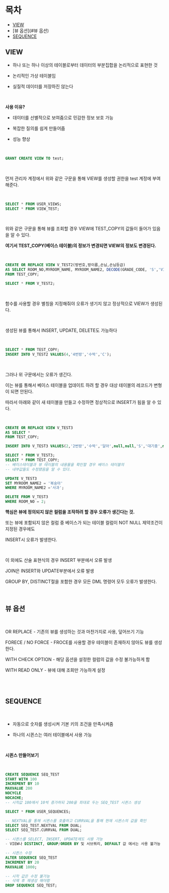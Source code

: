 목차
=========
* [VIEW](#VIEW)</br>
 * [뷰 옵션](#뷰 옵션)</br>
* [SEQUENCE](#SEQUENCE)</br>

## VIEW

- 하나 또는 하나 이상의 테이블로부터 데이터의 부분집합을 논리적으로 표현한 것

- 논리적인 가상 테이블임

- 실질적 데이터를 저장하진 않는다

<br/>

**사용 이유?**

- 데이터를 선별적으로 보여줌으로 민감한 정보 보호 가능

- 복잡한 질의를 쉽게 만들어줌

- 성능 향상

<br/>

```sql
GRANT CREATE VIEW TO test;
```

<br/>

먼저 관리자 계정에서 위와 같은 구문을 통해 VIEW를 생성할 권한을 test 계정에 부여해준다.

<br/>

```sql
SELECT * FROM USER_VIEWS;
SELECT * FROM VIEW_TEST;
```

<br/>

위와 같은 구문을 통해 뷰를 조회할 경우 VIEW에 TEST_COPY의 값들이 들어가 있음을 알 수 있다.

**여기서 TEST_COPY(베이스 테이블)의 정보가 변경되면 VIEW의 정보도 변경된다.**

<br/>

```sql
CREATE OR REPLACE VIEW V_TEST2(방번호,방이름,손님,손님등급)
AS SELECT ROOM_NO,MYROOM_NAME, MYROOM_NAME2, DECODE(GRADE_CODE, 'S','VIP','B','LOW','C','BAD')
FROM TEST_COPY;

SELECT * FROM V_TEST2;
```

<br/>

함수를 사용할 경우 별칭을 지정해줘야 오류가 생기지 않고 정상적으로 VIEW가 생성된다.

<br/>

생성된 뷰를 통해서 INSERT, UPDATE, DELETE도 가능하다

<br/>

```sql
SELECT * FROM TEST_COPY;
INSERT INTO V_TEST2 VALUES(4,'4번방','수박','C');
```
<br/>

그러나 위 구문에서는 오류가 생긴다.

이는 뷰를 통해서 베이스 테이블을 업데이트 하려 할 경우 대상 테이블의 레코드가 변형이 되면 안된다.

따라서 아래와 같이 새 테이블을 만들고 수정하면 정상적으로 INSERT가 됨을 알 수 있다.

<br/>

```sql
CREATE OR REPLACE VIEW V_TEST3
AS SELECT *
FROM TEST_COPY;

INSERT INTO V_TEST3 VALUES(2,'2번방','수박','달아',null,null,'S','대기중',null,null);

SELECT * FROM V_TEST3;
SELECT * FROM TEST_COPY;
-- 베이스테이블과 뷰 테이블의 내용물을 확인할 경우 베이스 테이블의 
-- 내부값들도 수정됐음을 알 수 있다.

UPDATE V_TEST3
SET MYROOM_NAME2 = '복숭아'
WHERE MYROOM_NAME2 ='사과';

DELETE FROM V_TEST3
WHERE ROOM_NO = 2;
```

**핵심은 뷰에 정의되지 않은 컬럼을 조작하려 할 경우 오류가 생긴다는 것.** 

또는 뷰에 포함되지 않은 컬럼 중 베이스가 되는 테이블 컬럼이 NOT NULL 제약조건이 지정된 경우에도 

INSERT시 오류가 발생한다.

<br/>

이 외에도 산술 표현식의 경우 INSERT 부분에서 오류 발생

JOIN은 INSERT와 UPDATE부분에서 오류 발생

GROUP BY, DISTINCT절을 포함한 경우 모든 DML 명령어 모두 오류가 발생한다.

<br/>

## 뷰 옵션

<br/>

OR  REPLACE - 기존의 뷰를 생성하는 것과 마찬가지로 사용, 덮어쓰기 기능

FORECE / NO FORCE - FROCE를 사용할 경우 테이블이 존재하지 않아도 뷰를 생성한다. 

WITH CHECK OPTION - 해당 옵션을 설정한 컬럼의 값을 수정 불가능하게 함

WITH READ ONLY  - 뷰에 대해 조회만 가능하게 설정

<br/> <br/>

## SEQUENCE

<br/>

- 자동으로 숫자를 생성시켜 기본 키의 조건을 만족시켜줌

- 하나의 시퀸스는 여러 테이블에서 사용 가능

<br/>

**시퀸스 만들어보기**

<br/>

```sql
CREATE SEQUENCE SEQ_TEST
START WITH 100
INCREMENT BY 10
MAXVALUE 200
NOCYCLE
NOCACHE;
-- 시작값 100에서 10씩 증가하되 200을 최대로 두는 SEQ_TEST 시퀸스 생성

SELECT * FROM USER_SEQUENCES;

-- NEXTVAL을 통해 시퀸스를 호출하고 CURRVAL을 통해 현재 시퀸스의 값을 확인
SELECT SEQ_TEST.NEXTVAL FROM DUAL;
SELECT SEQ_TEST.CURRVAL FROM DUAL;

-- 시퀸스를 SELECT, INSERT, UPDATE에도 사용 가능
- VIEW나 DISTINCT, GROUP/ORDER BY 및 서브쿼리, DEFAULT 값 에서는 사용 불가능

-- 시퀸스 수정
ALTER SEQUENCE SEQ_TEST
INCREMENT BY 20
MAXVALUE 1000;

-- 시작 값은 수정 불가능
-- 삭제 후 재생성 해야함
DROP SEQUENCE SEQ_TEST;
```
<br/>
